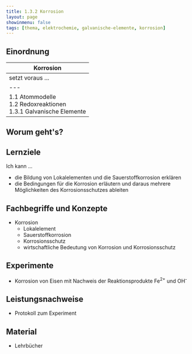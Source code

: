 ```yaml
---
title: 1.3.2 Korrosion
layout: page
showinmenu: false
tags: [thema, elektrochemie, galvanische-elemente, korrosion]
---
```


## Einordnung

| Korrosion |
| ---       |
| setzt voraus ... | Korrosion | führt zu ... |
| ---              | ---       | ---          |
| 1.1 Atommodelle<br />1.2 Redoxreaktionen<br />1.3.1 Galvanische Elemente | chemische Hintergründe<br />wirtschaftliche Bedeutung   |  1.3.3 Elektrolyse (Maßnahmen zum Korrosionsschutz) |

## Worum geht's?

## Lernziele

Ich kann ...

- die Bildung von Lokalelementen und die Sauerstoffkorrosion erklären
- die Bedingungen für die Korrosion erläutern und daraus mehrere Möglichkeiten des Korrosionsschutzes ableiten

## Fachbegriffe und Konzepte

- Korrosion
	- Lokalelement
	- Sauerstoffkorrosion
	- Korrosionsschutz
	- wirtschaftliche Bedeutung von Korrosion und Korrosionsschutz

## Experimente

- Korrosion von Eisen mit Nachweis der Reaktionsprodukte Fe<sup>2+</sup> und OH<sup>-</sup>

## Leistungsnachweise

- Protokoll zum Experiment

## Material

- Lehrbücher


    
